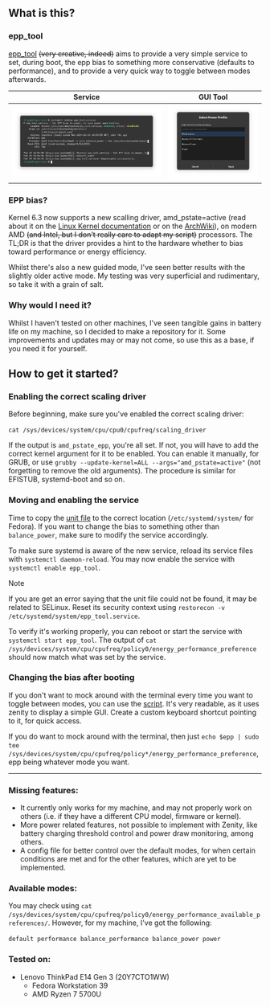 ## What is this?

### epp_tool

[epp_tool](https://github.com/diogotavc/epp_tool) ~~(very creative, indeed)~~ aims to provide a very simple service to set, during boot, the epp bias to something more conservative (defaults to performance), and to provide a very quick way to toggle between modes afterwards.

Service                    |  GUI Tool
:-------------------------:|:-------------------------:
![](epp_tool_service.png)  |  ![](epp_tool.png)

### EPP bias?

Kernel 6.3 now supports a new scalling driver, amd_pstate=active (read about it on the [Linux Kernel documentation](https://docs.kernel.org/admin-guide/pm/amd-pstate.html#active-mode) or on the [ArchWiki](https://wiki.archlinux.org/title/CPU_frequency_scaling#amd_pstate)), on modern AMD ~~(and Intel, but I don't really care to adapt my script)~~ processors. The TL;DR is that the driver provides a hint to the hardware whether to bias toward performance or energy efficiency.

Whilst there's also a new guided mode, I've seen better results with the slightly older active mode. My testing was very superficial and rudimentary, so take it with a grain of salt.

### Why would I need it?

Whilst I haven't tested on other machines, I've seen tangible gains in battery life on my machine, so I decided to make a repository for it. Some improvements and updates may or may not come, so use this as a base, if you need it for yourself.

## How to get it started?

### Enabling the correct scaling driver

Before beginning, make sure you've enabled the correct scaling driver:

```cat /sys/devices/system/cpu/cpu0/cpufreq/scaling_driver```

If the output is `amd_pstate_epp`, you're all set. If not, you will have to add the correct kernel argument for it to be enabled. You can enable it manually, for GRUB, or use `grubby --update-kernel=ALL --args="amd_pstate=active"` (not forgetting to remove the old arguments). The procedure is similar for EFISTUB, systemd-boot and so on.

### Moving and enabling the service

Time to copy the [unit file](epp_tool.service) to the correct location (`/etc/systemd/system/` for Fedora). If you want to change the bias to something other than `balance_power`, make sure to modify the service accordingly.

To make sure systemd is aware of the new service, reload its service files with `systemctl daemon-reload`. You may now enable the service with `systemctl enable epp_tool`.

> [!NOTE]
> If you are get an error saying that the unit file could not be found, it may be related to SELinux. Reset its security context using `restorecon -v /etc/systemd/system/epp_tool.service`.

To verify it's working properly, you can reboot or start the service with `systemctl start epp_tool`. The output of `cat /sys/devices/system/cpu/cpufreq/policy0/energy_performance_preference` should now match what was set by the service.

### Changing the bias after booting

If you don't want to mock around with the terminal every time you want to toggle between modes, you can use the [script](epp_tool). It's very readable, as it uses zenity to display a simple GUI. Create a custom keyboard shortcut pointing to it, for quick access.

If you do want to mock around with the terminal, then just `echo $epp | sudo tee /sys/devices/system/cpu/cpufreq/policy*/energy_performance_preference`, epp being whatever mode you want.

---

### Missing features:

- It currently only works for my machine, and may not properly work on others (i.e. if they have a different CPU model, firmware or kernel).
- More power related features, not possible to implement with Zenity, like battery charging threshold control and power draw monitoring, among others.
- A config file for better control over the default modes, for when certain conditions are met and for the other features, which are yet to be implemented.

### Available modes:

You may check using `cat /sys/devices/system/cpu/cpufreq/policy0/energy_performance_available_preferences/`. However, for my machine, I've got the following:

```default performance balance_performance balance_power power```

### Tested on:

- Lenovo ThinkPad E14 Gen 3 (20Y7CTO1WW)
    - Fedora Workstation 39
    - AMD Ryzen 7 5700U
